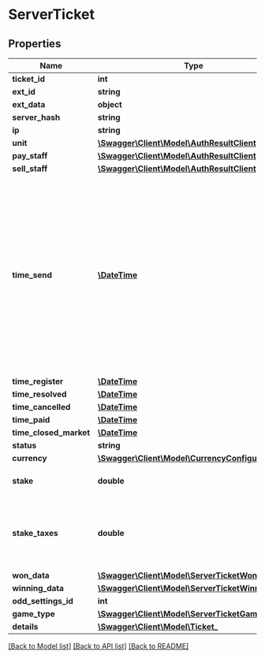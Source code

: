 # ServerTicket

## Properties
Name | Type | Description | Notes
------------ | ------------- | ------------- | -------------
**ticket_id** | **int** |  | [optional] 
**ext_id** | **string** |  | [optional] 
**ext_data** | **object** |  | [optional] 
**server_hash** | **string** |  | [optional] 
**ip** | **string** |  | [optional] 
**unit** | [**\Swagger\Client\Model\AuthResultClient**](AuthResultClient.md) |  | [optional] 
**pay_staff** | [**\Swagger\Client\Model\AuthResultClient**](AuthResultClient.md) |  | [optional] 
**sell_staff** | [**\Swagger\Client\Model\AuthResultClient**](AuthResultClient.md) |  | [optional] 
**time_send** | [**\DateTime**](\DateTime.md) | Timestamp (on client side) timestamp in RFC3339 / ISO_8601 format. Precission in milliseconds. for current ticket, used as transaction id, as no more than 2 tickets are allowed to be created on same timestamp. | [optional] 
**time_register** | [**\DateTime**](\DateTime.md) |  | [optional] 
**time_resolved** | [**\DateTime**](\DateTime.md) |  | [optional] 
**time_cancelled** | [**\DateTime**](\DateTime.md) |  | [optional] 
**time_paid** | [**\DateTime**](\DateTime.md) |  | [optional] 
**time_closed_market** | [**\DateTime**](\DateTime.md) |  | [optional] 
**status** | **string** |  | [optional] 
**currency** | [**\Swagger\Client\Model\CurrencyConfiguration**](CurrencyConfiguration.md) |  | [optional] 
**stake** | **double** | Amount without taxes. | [optional] 
**stake_taxes** | **double** | Total amount already paid by player on stake, in addition to total stake amount. | [optional] 
**won_data** | [**\Swagger\Client\Model\ServerTicketWonData**](ServerTicketWonData.md) |  | [optional] 
**winning_data** | [**\Swagger\Client\Model\ServerTicketWinningData**](ServerTicketWinningData.md) |  | [optional] 
**odd_settings_id** | **int** |  | [optional] 
**game_type** | [**\Swagger\Client\Model\ServerTicketGameType**](ServerTicketGameType.md) |  | [optional] 
**details** | [**\Swagger\Client\Model\Ticket_**](Ticket_.md) |  | [optional] 

[[Back to Model list]](../README.md#documentation-for-models) [[Back to API list]](../README.md#documentation-for-api-endpoints) [[Back to README]](../README.md)


